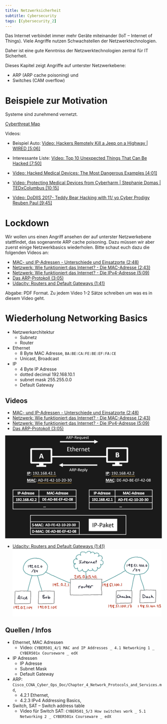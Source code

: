 ```yaml
---
title: Netzwerksicherheit
subtitle: Cybersecurity
tags: [Cybersecurity_2]
---
```




Das Internet verbindet immer mehr Geräte miteinander (IoT – Internet of Things). Viele Angriffe nutzen Schwachstellen der Netzwerktechnologien.

Daher ist eine gute Kenntniss der Netzwerktechnologien zentral für IT Sicherheit.

Dieses Kapitel zeigt Angriffe auf unterster Netzwerkebene: 

- ARP (ARP cache poisoning) und 
- Switches (CAM overflow)



# Beispiele zur Motivation

Systeme sind zunehmend vernetzt. 

[Cyberthreat Map](http://threatmap.fortiguard.com)

Videos:

- Beispiel Auto: [Video: Hackers Remotely Kill a Jeep on a Highway | WIRED [5:06]](https://youtu.be/MK0SrxBC1xs)

- Interessante Liste: [Video: Top 10 Unexpected Things That Can Be Hacked [7:50]](https://youtu.be/K98ZyAFEgoQ)

- [Video: Hacked Medical Devices: The Most Dangerous Examples [4:01]](https://youtu.be/m49OreAs1WY)
- [Video: Protecting Medical Devices from Cyberharm | Stephanie Domas | TEDxColumbus [10:15]](https://youtu.be/EyqwUFJKZo0)

- [Video: DoDIIS 2017- Teddy Bear Hacking with 11/ yo Cyber Prodigy Reuben Paul [9:45]](https://youtu.be/8z3XuRQ3-bI)



# Lockdown

Wir wollen uns einen Angriff ansehen der auf unterster Netzwerkebene stattfindet, das sogenannte ARP cache poisoning. Dazu müssen wir aber zuerst einige Netzwerkbasics wiederholen. Bitte schaut euch dazu die folgenden Videos an:

- [MAC- und IP-Adressen - Unterschiede und Einsatzorte (2:48)](https://youtu.be/D_VW0yi5bPo)
- [Netzwerk: Wie funktioniert das Internet? - Die MAC-Adresse (2:43)](https://youtu.be/jkyKLepmWgw)
- [Netzwerk: Wie funktioniert das Internet? - Die IPv4-Adresse (5:09)](https://youtu.be/f2NkqTMFlwA)
- [Das ARP-Protokoll (3:05)](https://youtu.be/ttgXMAvkJfo)
- [Udacity: Routers and Default Gateways (1:41)](https://youtu.be/JOomC1wFrbU)

Abgabe: PDF Format. Zu jedem Video 1-2 Sätze schreiben um was es in diesem Video geht.



# Wiederholung Networking Basics

- Netzwerkarchitektur
  -  Subnetz
  - Router
- Ethernet
  - 8 Byte MAC Adresse, `BA:BE:CA:FE:BE:EF:FA:CE`
  - Unicast, Broadcast
- IP
  - 4 Byte IP Adresse
  - dotted decimal 192.168.10.1
  - subnet mask 255.255.0.0
  - Default Gateway



## Videos

- [MAC- und IP-Adressen - Unterschiede und Einsatzorte (2:48)](https://youtu.be/D_VW0yi5bPo)
- [Netzwerk: Wie funktioniert das Internet? - Die MAC-Adresse (2:43)](https://youtu.be/jkyKLepmWgw)
- [Netzwerk: Wie funktioniert das Internet? - Die IPv4-Adresse (5:09)](https://youtu.be/f2NkqTMFlwA)
- [Das ARP-Protokoll (3:05)](https://youtu.be/ttgXMAvkJfo)

![](fig/image-20201105125919605.png)



- [Udacity: Routers and Default Gateways (1:41)](https://youtu.be/JOomC1wFrbU)
  ![image-20201105130628014](fig/image-20201105130628014.png)



## Quellen / Infos

- Ethernet, MAC Adressen
  - Video: `CYBER501_4/1 MAC and IP Addresses _ 4.1 Networking 1 _ CYBER501x Courseware _ edX`
- IP Adressen
  - IP Adresse
  - Subnet Mask
  - Default Gateway
- ARP: `Cisco_CCNA_Cyber_Ops_Doc/Chapter_4_Network_Protocols_and_Services.md`, 
  - 4.2.1 Ethernet, 
  - 4.2.3 IPv4 Addressing Basics, 
- Switch, SAT – Switch address table
  - Video für Switch SAT: `CYBER501_5/3 How switches work _ 5.1 Networking 2 _ CYBER501x Courseware _ edX`





